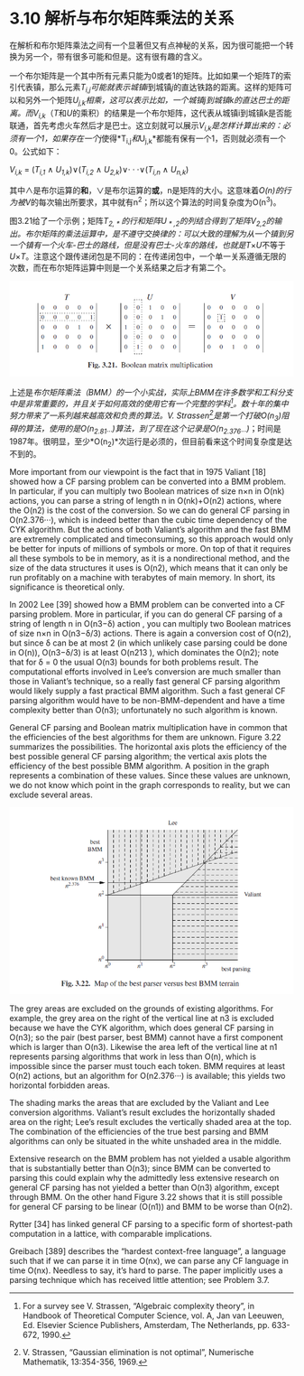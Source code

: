 # 3.10 解析与布尔矩阵乘法的关系

在解析和布尔矩阵乘法之间有一个显著但又有点神秘的关系，因为很可能把一个转换为另一个，带有很多可能和但是。这有很有趣的含义。

一个布尔矩阵是一个其中所有元素只能为0或者1的矩阵。比如如果一个矩阵*T*的索引代表镇，那么元素*T<sub>i,j</sub>*可能就表示城镇*i*到城镇*j*的直达铁路的距离。这样的矩阵可以和另外一个矩阵*U<sub>j,k</sub>*相乘，这可以表示比如，一个城镇j到城镇k的直达巴士的距离。而*V<sub>i,k</sub>*（*T*和*U*的乘积）的结果是一个布尔矩阵，这代表从城镇i到城镇k是否能联通，首先考虑火车然后才是巴士。这立刻就可以展示*V<sub>i,k</sub>*是怎样计算出来的：必须有一个1，如果存在一个*j*使得*T<sub>i,j</sub>*和*U<sub>j,k</sub>*都能有保有一个1，否则就必须有一个0。公式如下：

*V<sub>i,k</sub>* = (*T<sub>i,1</sub>* ∧ *U<sub>1,k</sub>*)∨(*T<sub>i,2</sub>* ∧ *U<sub>2,k</sub>*)∨· · ·∨(*T<sub>i,n</sub>* ∧ *U<sub>n,k</sub>*)

其中∧是布尔运算的**和**，∨是布尔运算的**或**，n是矩阵的大小。这意味着*O(n)*的行为被*V*的每次输出所要求，其中就有n<sup>2</sup>；所以这个算法的时间复杂度为O(n<sup>3</sup>)。

图3.21给了一个示例；矩阵*T<sub>2, * </sub>*的行和矩阵*U<sub> * ,2</sub>*的列结合得到了矩阵*V<sub>2,2</sub>*的输出。布尔矩阵的乘法运算中，是不遵守交换律的：可以大致的理解为从一个镇到另一个镇有一个火车-巴士的路线，但是没有巴士-火车的路线，也就是*T*×*U*不等于*U*×*T*。注意这个跟传递闭包是不同的：在传递闭包中，一个单一关系遵循无限的次数，而在布尔矩阵运算中则是一个关系结果之后才有第二个。

![图1 Fig3.21](../../img/3.10_1-Fig.3.21.png)

上述是*布尔矩阵乘法（BMM）*的一个小实战，实际上BMM在许多数学和工科分支中是非常重要的，并且关于如何高效的使用它有一个完整的学科[^1]。数十年的集中努力带来了一系列越来越高效和负责的算法。V. Strassen[^2]是第一个打破*O(n<sub>3</sub>)*阻碍的算法，使用的是*O(n<sub>2.81···</sub>)*算法，到了现在这个记录是*O(n<sub>2.376···</sub>)*；时间是1987年。很明显，至少*O(n<sub>2</sub>)*次运行是必须的，但目前看来这个时间复杂度是达不到的。

More important from our viewpoint is the fact that in 1975 Valiant [18] showed how a CF parsing problem can be converted into a BMM problem. In particular, if you can multiply two Boolean matrices of size n×n in O(nk) actions, you can parse a string of length n in O(nk)+O(n2) actions, where the O(n2) is the cost of the conversion. So we can do general CF parsing in O(n2.376···), which is indeed better than the cubic time dependency of the CYK algorithm. But the actions of both Valiant’s algorithm and the fast BMM are extremely complicated and timeconsuming, so this approach would only be better for inputs of millions of symbols or more. On top of that it requires all these symbols to be in memory, as it is a nondirectional method, and the size of the data structures it uses is O(n2), which means that it can only be run profitably on a machine with terabytes of main memory. In short, its significance is theoretical only.

In 2002 Lee [39] showed how a BMM problem can be converted into a CF parsing problem. More in particular, if you can do general CF parsing of a string of length n in O(n3−δ) action , you can multiply two Boolean matrices of size n×n in O(n3−δ/3) actions. There is again a conversion cost of O(n2), but since δ can be at most 2 (in which unlikely case parsing could be done in O(n)), O(n3−δ/3) is at least O(n213 ), which dominates the O(n2); note that for δ = 0 the usual O(n3) bounds for both problems result. The computational efforts involved in Lee’s conversion are much smaller than those in Valiant’s technique, so a really fast general CF parsing algorithm would likely supply a fast practical BMM algorithm. Such a fast general CF parsing algorithm would have to be non-BMM-dependent and have a time complexity better than O(n3); unfortunately no such algorithm is known.

General CF parsing and Boolean matrix multiplication have in common that the efficiencies of the best algorithms for them are unknown. Figure 3.22 summarizes the possibilities. The horizontal axis plots the efficiency of the best possible general CF parsing algorithm; the vertical axis plots the efficiency of the best possible BMM algorithm. A position in the graph represents a combination of these values. Since these values are unknown, we do not know which point in the graph corresponds to reality, but we can exclude several areas.

![图1 Fig3.22](../../img/3.10_2-Fig.3.22.png)

The grey areas are excluded on the grounds of existing algorithms. For example, the grey area on the right of the vertical line at n3 is excluded because we have the CYK algorithm, which does general CF parsing in O(n3); so the pair (best parser, best BMM) cannot have a first component which is larger than O(n3). Likewise the area left of the vertical line at n1 represents parsing algorithms that work in less than O(n), which is impossible since the parser must touch each token. BMM requires at least O(n2) actions, but an algorithm for O(n2.376···) is available; this yields two horizontal forbidden areas.

The shading marks the areas that are excluded by the Valiant and Lee conversion algorithms. Valiant’s result excludes the horizontally shaded area on the right; Lee’s result excludes the vertically shaded area at the top. The combination of the efficiencies of the true best parsing and BMM algorithms can only be situated in the white unshaded area in the middle.

Extensive research on the BMM problem has not yielded a usable algorithm that is substantially better than O(n3); since BMM can be converted to parsing this could explain why the admittedly less extensive research on general CF parsing has not yielded a better than O(n3) algorithm, except through BMM. On the other hand Figure 3.22 shows that it is still possible for general CF parsing to be linear (O(n1)) and BMM to be worse than O(n2).

Rytter [34] has linked general CF parsing to a specific form of shortest-path computation in a lattice, with comparable implications.

Greibach [389] describes the “hardest context-free language”, a language such that if we can parse it in time O(nx), we can parse any CF language in time O(nx). Needless to say, it’s hard to parse. The paper implicitly uses a parsing technique which has received little attention; see Problem 3.7.

[^1]: For a survey see V. Strassen, “Algebraic complexity theory”, in Handbook of Theoretical Computer Science, vol. A, Jan van Leeuwen, Ed. Elsevier Science Publishers, Amsterdam, The Netherlands, pp. 633-672, 1990.

[^2]: V. Strassen, “Gaussian elimination is not optimal”, Numerische Mathematik, 13:354-356, 1969.

